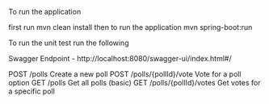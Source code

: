 To run the application

first run 
mvn clean install
then to run the application
mvn spring-boot:run

To run the unit test run the following


Swagger Endpoint - http://localhost:8080/swagger-ui/index.html#/

POST	/polls	Create a new poll
POST	/polls/{pollId}/vote	Vote for a poll option
GET	/polls	Get all polls (basic)
GET	/polls/{pollId}/votes	Get votes for a specific poll